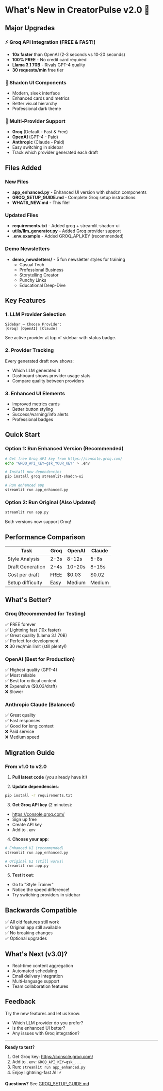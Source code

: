 # What's New in CreatorPulse v2.0 🚀

## Major Upgrades

### ⚡ Groq API Integration (FREE & FAST!)
- **10x faster** than OpenAI (2-3 seconds vs 10-20 seconds)
- **100% FREE** - No credit card required
- **Llama 3.1 70B** - Rivals GPT-4 quality
- **30 requests/min** free tier

### 🎨 Shadcn UI Components
- Modern, sleek interface
- Enhanced cards and metrics
- Better visual hierarchy
- Professional dark theme

### 🔄 Multi-Provider Support
- **Groq** (Default - Fast & Free)
- **OpenAI** (GPT-4 - Paid)
- **Anthropic** (Claude - Paid)
- Easy switching in sidebar
- Track which provider generated each draft

## Files Added

### New Files
- **app_enhanced.py** - Enhanced UI version with shadcn components
- **GROQ_SETUP_GUIDE.md** - Complete Groq setup instructions
- **WHATS_NEW.md** - This file!

### Updated Files
- **requirements.txt** - Added groq + streamlit-shadcn-ui
- **utils/llm_generator.py** - Added Groq provider support
- **.env.example** - Added GROQ_API_KEY (recommended)

### Demo Newsletters
- **demo_newsletters/** - 5 fun newsletter styles for training
  - Casual Tech
  - Professional Business  
  - Storytelling Creator
  - Punchy Links
  - Educational Deep-Dive

## Key Features

### 1. LLM Provider Selection
```
Sidebar → Choose Provider:
[Groq] [OpenAI] [Claude]
```

See active provider at top of sidebar with status badge.

### 2. Provider Tracking
Every generated draft now shows:
- Which LLM generated it
- Dashboard shows provider usage stats
- Compare quality between providers

### 3. Enhanced UI Elements
- Improved metrics cards
- Better button styling
- Success/warning/info alerts
- Professional badges

## Quick Start

### Option 1: Run Enhanced Version (Recommended)
```bash
# Get free Groq API key from https://console.groq.com/
echo "GROQ_API_KEY=gsk_YOUR_KEY" > .env

# Install new dependencies
pip install groq streamlit-shadcn-ui

# Run enhanced app
streamlit run app_enhanced.py
```

### Option 2: Run Original (Also Updated)
```bash
streamlit run app.py
```

Both versions now support Groq!

## Performance Comparison

| Task | Groq | OpenAI | Claude |
|------|------|--------|--------|
| Style Analysis | 2-3s | 8-12s | 5-8s |
| Draft Generation | 2-4s | 10-20s | 8-15s |
| Cost per draft | FREE | $0.03 | $0.02 |
| Setup difficulty | Easy | Medium | Medium |

## What's Better?

### Groq (Recommended for Testing)
✅ FREE forever  
✅ Lightning fast (10x faster)  
✅ Great quality (Llama 3.1 70B)  
✅ Perfect for development  
❌ 30 req/min limit (still plenty!)

### OpenAI (Best for Production)
✅ Highest quality (GPT-4)  
✅ Most reliable  
✅ Best for critical content  
❌ Expensive ($0.03/draft)  
❌ Slower

### Anthropic Claude (Balanced)
✅ Great quality  
✅ Fast responses  
✅ Good for long context  
❌ Paid service  
❌ Medium speed

## Migration Guide

### From v1.0 to v2.0

1. **Pull latest code** (you already have it!)

2. **Update dependencies**:
```bash
pip install -r requirements.txt
```

3. **Get Groq API key** (2 minutes):
- https://console.groq.com/
- Sign up free
- Create API key
- Add to `.env`

4. **Choose your app**:
```bash
# Enhanced UI (recommended)
streamlit run app_enhanced.py

# Original UI (still works)
streamlit run app.py
```

5. **Test it out**:
- Go to "Style Trainer"
- Notice the speed difference!
- Try switching providers in sidebar

## Backwards Compatible

✅ All old features still work  
✅ Original app still available  
✅ No breaking changes  
✅ Optional upgrades

## What's Next (v3.0)?

- Real-time content aggregation
- Automated scheduling
- Email delivery integration
- Multi-language support
- Team collaboration features

## Feedback

Try the new features and let us know:
- Which LLM provider do you prefer?
- Is the enhanced UI better?
- Any issues with Groq integration?

---

**Ready to test?**

1. Get Groq key: https://console.groq.com/
2. Add to `.env`: `GROQ_API_KEY=gsk_...`
3. Run: `streamlit run app_enhanced.py`
4. Enjoy lightning-fast AI! ⚡

**Questions?** See [GROQ_SETUP_GUIDE.md](GROQ_SETUP_GUIDE.md)
